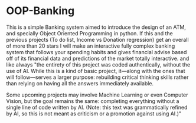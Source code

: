 # OOP-Banking
This is a simple Banking system aimed to introduce the design of an ATM, and specially Object Oriented Programming in python. 
If this and the previous projects (To do list, Income vs Donation regression) get an overall of more than 20 stars I will make an interactive fully complex banking system that follows your spending habits and gives financial advise based off of its financial data and predictions of the market totally interactive.
and like always "the entirety of this project was coded authentically, without the use of AI. While this is a kind of basic project, it—along with the ones that will follow—serves a larger purpose: rebuilding critical thinking skills rather than relying on having all the answers immediately available.

Some upcoming projects may involve Machine Learning or even Computer Vision, but the goal remains the same: completing everything without a single line of code written by AI. (Note: this text was grammatically refined by AI, so this is not meant as criticism or a promotion against using AI.)"

